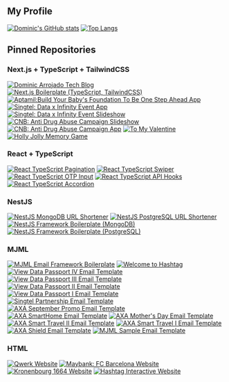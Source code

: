 ## My Profile

[![Dominic's GitHub stats](https://github-readme-stats.vercel.app/api?username=dominicarrojado&title_color=ffffff&text_color=ffffff&icon_color=999999&bg_color=2c2c34&border_radius=0&show_icons=true&include_all_commits=true&count_private=true)](https://github.com/dominicarrojado) [![Top Langs](https://github-readme-stats.vercel.app/api/top-langs/?username=dominicarrojado&title_color=ffffff&text_color=ffffff&icon_color=999999&bg_color=2c2c34&border_radius=0&layout=compact)](https://github.com/dominicarrojado)

## Pinned Repositories

### Next.js + TypeScript + TailwindCSS

[![Dominic Arrojado Tech Blog](https://github-readme-stats.vercel.app/api/pin/?username=dominicarrojado&repo=dominicarrojado.github.io&title_color=ffffff&text_color=ffffff&icon_color=999999&bg_color=2c2c34&border_radius=0)](https://github.com/dominicarrojado/dominicarrojado.github.io) [![Next.js Boilerplate (TypeScript, TailwindCSS)](https://github-readme-stats.vercel.app/api/pin/?username=dominicarrojado&repo=nextjs-typescript-tailwindcss-boilerplate&title_color=ffffff&text_color=ffffff&icon_color=999999&bg_color=2c2c34&border_radius=0)](https://github.com/dominicarrojado/nextjs-typescript-tailwindcss-boilerplate) [![Aptamil:Build Your Baby's Foundation To Be One Step Ahead App](https://github-readme-stats.vercel.app/api/pin/?username=dominicarrojado&repo=aptamil-build-your-babys-foundation-to-be-one-step-ahead-app&title_color=ffffff&text_color=ffffff&icon_color=999999&bg_color=2c2c34&border_radius=0)](https://github.com/dominicarrojado/singtel-data-x-infinity-event-slideshow) [![Singtel: Data x Infinity Event App](https://github-readme-stats.vercel.app/api/pin/?username=dominicarrojado&repo=singtel-data-x-infinity-event-app&title_color=ffffff&text_color=ffffff&icon_color=999999&bg_color=2c2c34&border_radius=0)](https://github.com/dominicarrojado/singtel-data-x-infinity-event-app) [![Singtel: Data x Infinity Event Slideshow](https://github-readme-stats.vercel.app/api/pin/?username=dominicarrojado&repo=singtel-data-x-infinity-event-slideshow&title_color=ffffff&text_color=ffffff&icon_color=999999&bg_color=2c2c34&border_radius=0)](https://github.com/dominicarrojado/singtel-data-x-infinity-event-slideshow) [![CNB: Anti Drug Abuse Campaign Slideshow](https://github-readme-stats.vercel.app/api/pin/?username=dominicarrojado&repo=cnb-anti-drug-abuse-campaign-slideshow&title_color=ffffff&text_color=ffffff&icon_color=999999&bg_color=2c2c34&border_radius=0)](https://github.com/dominicarrojado/cnb-anti-drug-abuse-campaign-slideshow) [![CNB: Anti Drug Abuse Campaign App](https://github-readme-stats.vercel.app/api/pin/?username=dominicarrojado&repo=cnb-anti-drug-abuse-campaign-app&title_color=ffffff&text_color=ffffff&icon_color=999999&bg_color=2c2c34&border_radius=0)](https://github.com/dominicarrojado/cnb-anti-drug-abuse-campaign-app) [![To My Valentine](https://github-readme-stats.vercel.app/api/pin/?username=dominicarrojado&repo=hashtag-interactive-valentines-day-card-app&title_color=ffffff&text_color=ffffff&icon_color=999999&bg_color=2c2c34&border_radius=0)](https://github.com/dominicarrojado/hashtag-interactive-valentines-day-card-app) [![Holly Jolly Memory Game](https://github-readme-stats.vercel.app/api/pin/?username=dominicarrojado&repo=hashtag-interactive-christmas-game&title_color=ffffff&text_color=ffffff&icon_color=999999&bg_color=2c2c34&border_radius=0)](https://github.com/dominicarrojado/hashtag-interactive-christmas-game)

### React + TypeScript

[![React TypeScript Pagination](https://github-readme-stats.vercel.app/api/pin/?username=dominicarrojado&repo=react-typescript-pagination&title_color=ffffff&text_color=ffffff&icon_color=999999&bg_color=2c2c34&border_radius=0)](https://github.com/dominicarrojado/react-typescript-pagination) [![React TypeScript Swiper](https://github-readme-stats.vercel.app/api/pin/?username=dominicarrojado&repo=react-typescript-swiper&title_color=ffffff&text_color=ffffff&icon_color=999999&bg_color=2c2c34&border_radius=0)](https://github.com/dominicarrojado/react-typescript-swiper) [![React TypeScript OTP Input](https://github-readme-stats.vercel.app/api/pin/?username=dominicarrojado&repo=react-typescript-otp-input&title_color=ffffff&text_color=ffffff&icon_color=999999&bg_color=2c2c34&border_radius=0)](https://github.com/dominicarrojado/react-typescript-otp-input) [![React TypeScript API Hooks](https://github-readme-stats.vercel.app/api/pin/?username=dominicarrojado&repo=react-typescript-api-hooks&title_color=ffffff&text_color=ffffff&icon_color=999999&bg_color=2c2c34&border_radius=0)](https://github.com/dominicarrojado/react-typescript-api-hooks) [![React TypeScript Accordion](https://github-readme-stats.vercel.app/api/pin/?username=dominicarrojado&repo=react-typescript-accordion&title_color=ffffff&text_color=ffffff&icon_color=999999&bg_color=2c2c34&border_radius=0)](https://github.com/dominicarrojado/react-typescript-accordion)

### NestJS

[![NestJS MongoDB URL Shortener](https://github-readme-stats.vercel.app/api/pin/?username=dominicarrojado&repo=nestjs-mongodb-url-shortener&title_color=ffffff&text_color=ffffff&icon_color=999999&bg_color=2c2c34&border_radius=0)](https://github.com/dominicarrojado/nestjs-mongodb-url-shortener) [![NestJS PostgreSQL URL Shortener](https://github-readme-stats.vercel.app/api/pin/?username=dominicarrojado&repo=nestjs-postgres-url-shortener&title_color=ffffff&text_color=ffffff&icon_color=999999&bg_color=2c2c34&border_radius=0)](https://github.com/dominicarrojado/nestjs-postgres-url-shortener) [![NestJS Framework Boilerplate (MongoDB)](https://github-readme-stats.vercel.app/api/pin/?username=dominicarrojado&repo=nestjs-mongodb-boilerplate&title_color=ffffff&text_color=ffffff&icon_color=999999&bg_color=2c2c34&border_radius=0)](https://github.com/dominicarrojado/nestjs-mongodb-boilerplate) [![NestJS Framework Boilerplate (PostgreSQL)](https://github-readme-stats.vercel.app/api/pin/?username=dominicarrojado&repo=nestjs-postgres-boilerplate&title_color=ffffff&text_color=ffffff&icon_color=999999&bg_color=2c2c34&border_radius=0)](https://github.com/dominicarrojado/nestjs-postgres-boilerplate)

### MJML

[![MJML Email Framework Boilerplate](https://github-readme-stats.vercel.app/api/pin/?username=dominicarrojado&repo=mjml-email-framework-boilerplate&title_color=ffffff&text_color=ffffff&icon_color=999999&bg_color=2c2c34&border_radius=0)](https://github.com/dominicarrojado/mjml-email-framework-boilerplate) [![Welcome to Hashtag](https://github-readme-stats.vercel.app/api/pin/?username=dominicarrojado&repo=hashtag-interactive-welcome-edm&title_color=ffffff&text_color=ffffff&icon_color=999999&bg_color=2c2c34&border_radius=0)](https://github.com/dominicarrojado/hashtag-interactive-welcome-edm) [![View Data Passport IV Email Template](https://github-readme-stats.vercel.app/api/pin/?username=dominicarrojado&repo=m1-data-passport-4-edm&title_color=ffffff&text_color=ffffff&icon_color=999999&bg_color=2c2c34&border_radius=0)](https://github.com/dominicarrojado/m1-data-passport-4-edm) [![View Data Passport III Email Template](https://github-readme-stats.vercel.app/api/pin/?username=dominicarrojado&repo=m1-data-passport-3-edm&title_color=ffffff&text_color=ffffff&icon_color=999999&bg_color=2c2c34&border_radius=0)](https://github.com/dominicarrojado/m1-data-passport-3-edm) [![View Data Passport II Email Template](https://github-readme-stats.vercel.app/api/pin/?username=dominicarrojado&repo=m1-data-passport-2-edm&title_color=ffffff&text_color=ffffff&icon_color=999999&bg_color=2c2c34&border_radius=0)](https://github.com/dominicarrojado/m1-data-passport-2-edm) [![View Data Passport I Email Template](https://github-readme-stats.vercel.app/api/pin/?username=dominicarrojado&repo=m1-data-passport-edm&title_color=ffffff&text_color=ffffff&icon_color=999999&bg_color=2c2c34&border_radius=0)](https://github.com/dominicarrojado/m1-data-passport-edm) [![Singtel Partnership Email Template](https://github-readme-stats.vercel.app/api/pin/?username=dominicarrojado&repo=axa-singtel-edm&title_color=ffffff&text_color=ffffff&icon_color=999999&bg_color=2c2c34&border_radius=0)](https://github.com/dominicarrojado/axa-singtel-edm) [![AXA September Promo Email Template](https://github-readme-stats.vercel.app/api/pin/?username=dominicarrojado&repo=axa-september-promo-edm&title_color=ffffff&text_color=ffffff&icon_color=999999&bg_color=2c2c34&border_radius=0)](https://github.com/dominicarrojado/axa-september-promo-edm) [![AXA SmartHome Email Template](https://github-readme-stats.vercel.app/api/pin/?username=dominicarrojado&repo=axa-smart-home-edm&title_color=ffffff&text_color=ffffff&icon_color=999999&bg_color=2c2c34&border_radius=0)](https://github.com/dominicarrojado/axa-smart-home-edm) [![AXA Mother's Day Email Template](https://github-readme-stats.vercel.app/api/pin/?username=dominicarrojado&repo=axa-mothers-day-edm&title_color=ffffff&text_color=ffffff&icon_color=999999&bg_color=2c2c34&border_radius=0)](https://github.com/dominicarrojado/axa-mothers-day-edm) [![AXA Smart Travel II Email Template](https://github-readme-stats.vercel.app/api/pin/?username=dominicarrojado&repo=axa-smart-travel-2-edm&title_color=ffffff&text_color=ffffff&icon_color=999999&bg_color=2c2c34&border_radius=0)](https://github.com/dominicarrojado/axa-smart-travel-2-edm) [![AXA Smart Travel I Email Template](https://github-readme-stats.vercel.app/api/pin/?username=dominicarrojado&repo=axa-smart-travel-edm&title_color=ffffff&text_color=ffffff&icon_color=999999&bg_color=2c2c34&border_radius=0)](https://github.com/dominicarrojado/axa-smart-travel-edm) [![AXA Shield Email Template](https://github-readme-stats.vercel.app/api/pin/?username=dominicarrojado&repo=axa-shield-edm&title_color=ffffff&text_color=ffffff&icon_color=999999&bg_color=2c2c34&border_radius=0)](https://github.com/dominicarrojado/axa-shield-edm) [![MJML Sample Email Template](https://github-readme-stats.vercel.app/api/pin/?username=dominicarrojado&repo=mjml-sample-edm&title_color=ffffff&text_color=ffffff&icon_color=999999&bg_color=2c2c34&border_radius=0)](https://github.com/dominicarrojado/mjml-sample-edm)

### HTML

[![Qwerk Website](https://github-readme-stats.vercel.app/api/pin/?username=dominicarrojado&repo=qwerk-website&title_color=ffffff&text_color=ffffff&icon_color=999999&bg_color=2c2c34&border_radius=0)](https://github.com/dominicarrojado/qwerk-website) [![Maybank: FC Barcelona Website](https://github-readme-stats.vercel.app/api/pin/?username=dominicarrojado&repo=maybank-fc-barcelona-website&title_color=ffffff&text_color=ffffff&icon_color=999999&bg_color=2c2c34&border_radius=0)](https://github.com/dominicarrojado/maybank-fc-barcelona-website) [![Kronenbourg 1664 Website](https://github-readme-stats.vercel.app/api/pin/?username=dominicarrojado&repo=kronenbourg-website&title_color=ffffff&text_color=ffffff&icon_color=999999&bg_color=2c2c34&border_radius=0)](https://github.com/dominicarrojado/kronenbourg-website) [![Hashtag Interactive Website](https://github-readme-stats.vercel.app/api/pin/?username=dominicarrojado&repo=hashtag-interactive-website&title_color=ffffff&text_color=ffffff&icon_color=999999&bg_color=2c2c34&border_radius=0)](https://github.com/dominicarrojado/hashtag-interactive-website)

